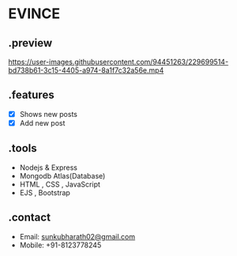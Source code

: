 # EVINCE
## .preview
https://user-images.githubusercontent.com/94451263/229699514-bd738b61-3c15-4405-a974-8a1f7c32a56e.mp4



## .features
- [x] Shows new posts
- [x] Add new post

## .tools
- Nodejs & Express
- Mongodb Atlas(Database)
- HTML , CSS , JavaScript
- EJS , Bootstrap

## .contact
- Email: sunkubharath02@gmail.com
- Mobile: +91-8123778245
